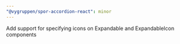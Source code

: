 ```yaml
---
"@vygruppen/spor-accordion-react": minor
---
```


Add support for specifying icons on Expandable and ExpandableIcon components
